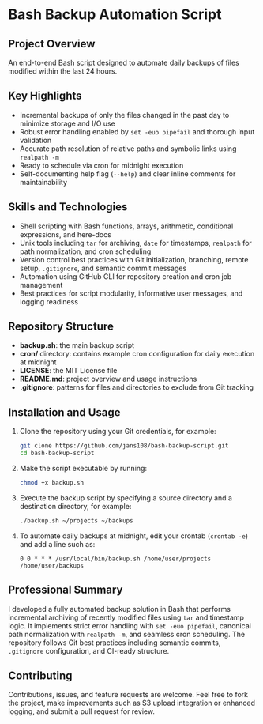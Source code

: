 # Bash Backup Automation Script

## Project Overview

An end-to-end Bash script designed to automate daily backups of files modified within the last 24 hours.

## Key Highlights

- Incremental backups of only the files changed in the past day to minimize storage and I/O use
- Robust error handling enabled by `set -euo pipefail` and thorough input validation
- Accurate path resolution of relative paths and symbolic links using `realpath -m`
- Ready to schedule via cron for midnight execution
- Self-documenting help flag (`--help`) and clear inline comments for maintainability

## Skills and Technologies

- Shell scripting with Bash functions, arrays, arithmetic, conditional expressions, and here-docs
- Unix tools including `tar` for archiving, `date` for timestamps, `realpath` for path normalization, and cron scheduling
- Version control best practices with Git initialization, branching, remote setup, `.gitignore`, and semantic commit messages
- Automation using GitHub CLI for repository creation and cron job management
- Best practices for script modularity, informative user messages, and logging readiness

## Repository Structure

- **backup.sh**: the main backup script
- **cron/** directory: contains example cron configuration for daily execution at midnight
- **LICENSE**: the MIT License file
- **README.md**: project overview and usage instructions
- **.gitignore**: patterns for files and directories to exclude from Git tracking

## Installation and Usage

1. Clone the repository using your Git credentials, for example:
   ```bash
   git clone https://github.com/jans108/bash-backup-script.git
   cd bash-backup-script
   ```
2. Make the script executable by running:
   ```bash
   chmod +x backup.sh
   ```
3. Execute the backup script by specifying a source directory and a destination directory, for example:
   ```bash
   ./backup.sh ~/projects ~/backups
   ```
4. To automate daily backups at midnight, edit your crontab (`crontab -e`) and add a line such as:
   ```cron
   0 0 * * * /usr/local/bin/backup.sh /home/user/projects /home/user/backups
   ```

## Professional Summary

I developed a fully automated backup solution in Bash that performs incremental archiving of recently modified files using `tar` and timestamp logic. It implements strict error handling with `set -euo pipefail`, canonical path normalization with `realpath -m`, and seamless cron scheduling. The repository follows Git best practices including semantic commits, `.gitignore` configuration, and CI-ready structure.

## Contributing

Contributions, issues, and feature requests are welcome. Feel free to fork the project, make improvements such as S3 upload integration or enhanced logging, and submit a pull request for review.


